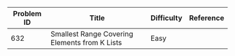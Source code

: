 | Problem ID | Title | Difficulty | Reference
| --- | --- | --- | ---
| 632 | Smallest Range Covering Elements from K Lists | Easy | 
